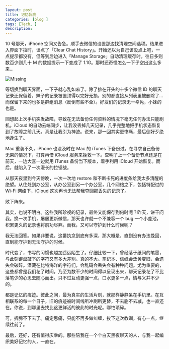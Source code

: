 ```yaml
---
layout: post
title: 记忆裂痕
categories: [blog ]
tags: [Tech, ]
description: 
---
```


10 号那天，iPhone 空间又告急。顺手去微信的设置那边找清理空间选项。结果进入界面下拉时，误点了「Clear Chat History」。开始还以为自己该没点上吧，一点提示都没有，但等到后边进入「Manage Storage」自动清理缓存时，往日多则数百少则几十 M 的数据提示一下变成了 1.1G。那时还奇怪怎么一下子空出这么多来...

![Missing](http://dreamofbook.qiniudn.com/Life.WeChat.History.Missing.jpg)

等切换到聊天界面，一下子就心乱如麻了。除了排在开头的十多个微信 ID 的聊天记录还保留着，妹子的记录被置顶得以完好无损，别的都直接从列表里被删除了...而保留下来的也多是群组消息（反倒有些不全）。好友们的记录无一幸免，小妹的也是。

回想起上次手机突发故障，导致在无法备份任何资料的情况下毫无任何办法只能刷机。iCloud 的自动云端同步，让我没丢掉几天记录，几乎完整地把手机状态恢复到了故障之前几天。真是让我引为神迹。说来，那一回其实更惨痛，最后倒好歹绝地逢生了。

Mac 重装不久，iPhone 也没及时在 Mac 的 iTunes 下备份过。在寻求自己备份无果的情况下，打算再借 iCloud 服务来挽救一下。查明了上一个备份节点还是在前天，一边大喜一边就用 iTunes 备份当下版本，着手利用 iCloud 开始恢复。而后，就陷入了一次漫长的拉锯战。

从那天夜里到今天傍晚，一次一次地 restore 和不断卡死的进度条给我太多清醒的绝望。从住处到办公室，从办公室到另一个办公室，几个网络之下，包括特配过的 Wi-Fi 网络下，iCloud 这次再也无法帮我夺回那丢失的记录了。

败下阵来。

其实，也说不明白。这些我所珍视的记录，最终又能保存到何时呢？昨天，饼干问我。换一次手机，屡屡更新微信，那天也许就一个不兼容一个 bug 一个小差池，积累更久的记录也将前功尽弃。而我，又可以守护到什么时候呢？

我无法回答。如果非要说，这番执念到底有多深，那大概是，直到没有办法挽回，直到能守护到无法守护的时候。

时代变了，书写的习惯也越加遥远陌生了。仔细比较一下，曾经落于纸间的笔墨，与此刻键盘敲下的字符又有多大差别。真的不大。笔记本、信纸会泛黄变旧，会遗失会破碎。潜藏在比特海洋的字符们，会乱码会丢失会有种种问题。尤为重要的，这些都曾是我们花了时间，乃至为数不少的时间得以呈现出来，聊天记录花了不比落笔少的心思去随心而出。只不过互动更强一点，口水更多一点，情与义并不少的。

都是记忆的痕迹。彼此之间，最为真实的生活片刻，就那样静静呆在手机里。在互相联系的每一个日子，旧的痕迹被时间线所冲刷所更替，不去删不去减，也一直还在。你说，到哪里去找比这更鲜活的彼此的时光呢。哪怕琐碎。

可，折腾不下去了。痛定思痛，只能不再多做纠缠，挨下这次教训，有心一点，继续往前了。

最后，还好，还有值得庆幸的。那些陪我在一个个白天黑夜聊天的人，与我一起编织美好记忆的人，一直在。



